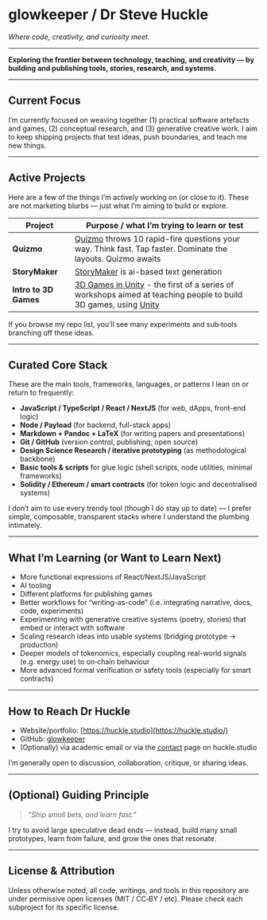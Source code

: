 # glowkeeper / Dr Steve Huckle

*Where code, creativity, and curiosity meet.*

---

**Exploring the frontier between technology, teaching, and creativity — by building and publishing tools, stories, research, and systems.**

---

## Current Focus  

I’m currently focused on weaving together (1) practical software artefacts and games, (2) conceptual research, and (3) generative creative work. I aim to keep shipping projects that test ideas, push boundaries, and teach me new things.

---

## Active Projects  

Here are a few of the things I’m actively working on (or close to it). These are not marketing blurbs — just what I’m aiming to build or explore.

| Project | Purpose / what I’m trying to learn or test |
|---|---|
| **Quizmo** | [Quizmo](https://quizmo.fun/) throws 10 rapid-fire questions your way. Think fast. Tap faster. Dominate the layouts. Quizmo awaits |
| **StoryMaker** | [StoryMaker](https://huckle.studio/storymaker/) is ai-based text generation |
| **Intro to 3D Games** | [3D Games in Unity](https://github.com/glowkeeper/IntroToBuilding3DGamesInUnity) - the first of a series of workshops aimed at teaching people to build 3D games, using [Unity](https://unity.com/) |

If you browse my repo list, you’ll see many experiments and sub‑tools branching off these ideas.

---

## Curated Core Stack  

These are the main tools, frameworks, languages, or patterns I lean on or return to frequently:

- **JavaScript / TypeScript / React / NextJS** (for web, dApps, front-end logic)
- **Node / Payload** (for backend, full-stack apps)
- **Markdown + Pandoc + LaTeX** (for writing papers and presentations)  
- **Git / GitHub** (version control, publishing, open source)  
- **Design Science Research / iterative prototyping** (as methodological backbone)  
- **Basic tools & scripts** for glue logic (shell scripts, node utilities, minimal frameworks)  
- **Solidity / Ethereum / smart contracts** (for token logic and decentralised systems)  

I don’t aim to use every trendy tool (though I do stay up to date) — I prefer simple, composable, transparent stacks where I understand the plumbing intimately.

---

## What I’m Learning (or Want to Learn Next)  

- More functional expressions of React/NextJS/JavaScript
- AI tooling
- Different platforms for publishing games
- Better workflows for “writing-as-code” (i.e. integrating narrative, docs, code, experiments)  
- Experimenting with generative creative systems (poetry, stories) that embed or interact with software  
- Scaling research ideas into usable systems (bridging prototype → production)
- Deeper models of tokenomics, especially coupling real-world signals (e.g. energy use) to on‑chain behaviour  
- More advanced formal verification or safety tools (especially for smart contracts)

---

## How to Reach Dr Huckle  

- Website/portfolio: [https://huckle.studio](https://huckle.studio/)
- GitHub: [glowkeeper](https://github.com/glowkeeper) 
- (Optionally) via academic email or via the [contact](https://huckle.studio/about/contact) page on huckle.studio  

I’m generally open to discussion, collaboration, critique, or sharing ideas.

---

## (Optional) Guiding Principle  

> *“Ship small bets, and learn fast.”*

I try to avoid large speculative dead ends — instead, build many small prototypes, learn from failure, and grow the ones that resonate.

---

## License & Attribution  

Unless otherwise noted, all code, writings, and tools in this repository are under permissive open licenses (MIT / CC‑BY / etc). Please check each subproject for its specific license.  

